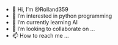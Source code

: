- 👋 Hi, I’m @Rolland359
- 👀 I’m interested in python programming
- 🌱 I’m currently learning AI
- 💞️ I’m looking to collaborate on ...
- 📫 How to reach me ...

<!---
Rolland359/Rolland359 is a ✨ special ✨ repository because its `README.md` (this file) appears on your GitHub profile.
You can click the Preview link to take a look at your changes.
--->

